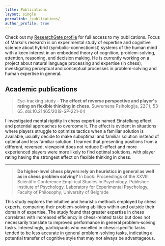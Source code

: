 ```yaml
---
title: Publications
layout: single
permalink: /publications/
author_profile: true
---
```


Check out my [ResearchGate profile](https://www.researchgate.net/profile/Marko-Antolcic) for full access to my publications.
Focus of Marko's research is on experimental study of expertise and cognitive science about hybrid (symbolic-connectionist) 
systems of the human mind with a keen interest in an embedded theory of cognition, problem-solving, attention, 
reasoning, and decision making. He is currently working on a project about natural language processing and expertise 
(in chess), investigating perceptual and conceptual processes in problem-solving and human expertise in general.

## Academic publications

> Eye-tracking study - **The effect of reverse perspective and player's rating on flexible thinking in
chess**. Suvremena Psihologija, 22(1), 53-65. doi:10.21465/2019-SP-221-04

I investigated mental rigidity in chess expertise named Einstellung effect and potential approaches to overcome it. 
The effect is evident in situations where  players struggle to optimize tactics when a familiar solution is available,
usually decide to make suboptimal and familiar solution instead of optimal and less familiar solution. I learned 
that presenting positions from a different, reversed, viewpoint does not reduce E-effect and more experienced players 
were more likely to find optimal solutions, with player rating having the strongest effect on flexible thinking in chess.

---

> **Do higher-level chess players rely on heuristics in general as well as in chess problem solving?**
In book: Proceedings of the XXVIII Scientific Conference Empirical Studies in Psychology.
Publisher: Institute of Psychology, Laboratory for Experimental Psychology, Faculty of
Philosophy, University of Belgrade

This study explores the intuitive and heuristic methods 
employed by chess experts, comparing their problem-solving abilities within and outside their domain of expertise. 
The study found that greater expertise in chess correlates with
increased efficiency in chess-related tasks but does not necessarily translate to improved performance in general 
problem-solving tasks. Interestingly, participants who excelled in chess-specific tasks tended to be less accurate
in general problem-solving tasks, indicating a potential transfer of cognitive style that may not always be advantageous.